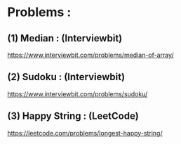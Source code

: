 # Problems : 

## (1) Median : (Interviewbit)

https://www.interviewbit.com/problems/median-of-array/

## (2) Sudoku : (Interviewbit)

https://www.interviewbit.com/problems/sudoku/

## (3) Happy String : (LeetCode)

https://leetcode.com/problems/longest-happy-string/
